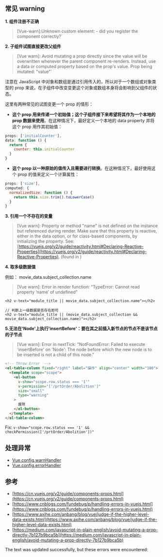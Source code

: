 ## 常见 warning

**1\. 组件注册不正确**

> \[Vue-warn\]:Unknown custom element: - did you register the component correctiy?\`

**2\. 子组件试图直接更改父组件**

> \[Vue warn\]: Avoid mutating a prop directly since the value will be overwritten whenever the parent component re-renders. Instead, use a data or computed property based on the prop's value. Prop being mutated: "value"\`

注意在 JavaScript 中对象和数组是通过引用传入的，所以对于一个数组或对象类型的 prop 来说，在子组件中改变变更这个对象或数组本身将会影响到父组件的状态。

这里有两种常见的试图变更一个 prop 的情形：

- **这个 prop 用来传递一个初始值；这个子组件接下来希望将其作为一个本地的 prop 数据来使用**。在这种情况下，最好定义一个本地的 data property 并将这个 prop 用作其初始值：

```js
props: ['initialCounter'],
data: function () {
  return {
    counter: this.initialCounter
  }
}
```

- **这个 prop 以一种原始的值传入且需要进行转换**。在这种情况下，最好使用这个 prop 的值来定义一个计算属性：

```js
props: ['size'],
computed: {
  normalizedSize: function () {
    return this.size.trim().toLowerCase()
  }
}
```

**3\. 引用一个不存在的变量**

> \[Vue warn\]: Property or method "name" is not defined on the instance but referenced during render. Make sure that this property is reactive, either in the data option, or for class-based components, by initializing the property. See: [https://vuejs.org/v2/guide/reactivity.html#Declaring-Reactive-Properties](https://vuejs.org/v2/guide/reactivity.html#Declaring-Reactive-Properties). (found in )

**4\. 取多级数据值**

例如： movie_data.subject_collection.name

> \[Vue warn\]: Error in render function: “TypeError: Cannot read property ‘name’ of undefined”

    <h2 v-text="module_title || movie_data.subject_collection.name"></h2>

    // 判断上一级数据是否存在即可
    <h2 v-text="module_title || (movie_data.subject_collection && movie_data.subject_collection.name)"></h2>

**5.无法在'Node'上执行'insertBefore'：要在其之前插入新节点的节点不是该节点的子节点**

> \[Vue warn\]: Error in nextTick: "NotFoundError: Failed to execute 'insertBefore' on 'Node': The node before which the new node is to be inserted is not a child of this node."

```html
<!-- Throw Error  -->
<el-table-column fixed="right" label="操作" align="center" width="100">
  <template scope="scope">
    <el-button
      v-show="scope.row.status === '1'"
      v-permission="['/prtOrder/Abolition']"
      size="small"
      type="warning"
    >
      废除
    </el-button>
  </template>
</el-table-column>
```

Fix: `v-show="scope.row.status === '1' && checkPermission(['/prtOrder/Abolition'])"`

## 处理异常

- [Vue.config.warnHandler](https://cn.vuejs.org/v2/api/#warnHandler)
- [Vue.config.errorHandler](https://cn.vuejs.org/v2/api/#errorHandler)

## 参考

- [https://cn.vuejs.org/v2/guide/components-props.html](https://cn.vuejs.org/v2/guide/components-props.html)
- [https://www.cnblogs.com/fundebug/p/handling-errors-in-vuejs.html](https://www.cnblogs.com/fundebug/p/handling-errors-in-vuejs.html)
- [https://www.axihe.com/anbang/blog/vue/judge-if-the-higher-level-data-exists.html](https://www.axihe.com/anbang/blog/vue/judge-if-the-higher-level-data-exists.html)
- [https://medium.com/javascript-in-plain-english/avoid-mutating-a-prop-directly-7b127b9bca5b](https://medium.com/javascript-in-plain-english/avoid-mutating-a-prop-directly-7b127b9bca5b)

The text was updated successfully, but these errors were encountered:
